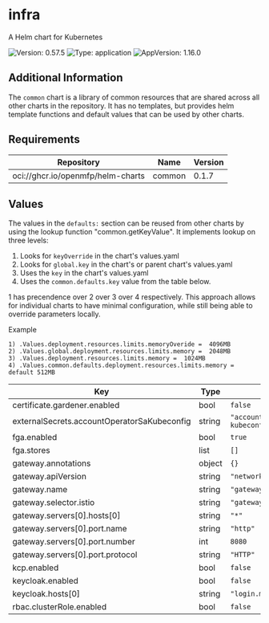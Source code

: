 # infra

A Helm chart for Kubernetes

![Version: 0.57.5](https://img.shields.io/badge/Version-0.57.5-informational?style=flat-square) ![Type: application](https://img.shields.io/badge/Type-application-informational?style=flat-square) ![AppVersion: 1.16.0](https://img.shields.io/badge/AppVersion-1.16.0-informational?style=flat-square)

## Additional Information

The `common` chart is a library of common resources that are shared across all other charts in the repository. It has no templates, but provides helm template functions and default values that can be used by other charts.

## Requirements

| Repository | Name | Version |
|------------|------|---------|
| oci://ghcr.io/openmfp/helm-charts | common | 0.1.7 |

## Values

The values in the `defaults:` section can be reused from other charts by using the lookup function "common.getKeyValue". It implements lookup on three levels:

1. Looks for `keyOverride` in the chart's values.yaml
2. Looks for `global.key` in the chart's or parent chart's values.yaml
3. Uses the `key` in the chart's values.yaml
4. Uses the `common.defaults.key` value from the table below.

1 has precendence over 2 over 3 over 4 respectively. This approach allows for individual charts to have minimal configuration, while still being able to override parameters locally.

Example
```
1) .Values.deployment.resources.limits.memoryOveride =  4096MB
2) .Values.global.deployment.resources.limits.memory =  2048MB
3) .Values.deployment.resources.limits.memory =  1024MB
4) .Values.common.defaults.deployment.resources.limits.memory = default 512MB
```

| Key | Type | Default | Description |
|-----|------|---------|-------------|
| certificate.gardener.enabled | bool | `false` |  |
| externalSecrets.accountOperatorSaKubeconfig | string | `"account-operator-sa-kubeconfig"` |  |
| fga.enabled | bool | `true` |  |
| fga.stores | list | `[]` |  |
| gateway.annotations | object | `{}` |  |
| gateway.apiVersion | string | `"networking.istio.io/v1"` |  |
| gateway.name | string | `"gateway"` |  |
| gateway.selector.istio | string | `"gateway"` |  |
| gateway.servers[0].hosts[0] | string | `"*"` |  |
| gateway.servers[0].port.name | string | `"http"` |  |
| gateway.servers[0].port.number | int | `8080` |  |
| gateway.servers[0].port.protocol | string | `"HTTP"` |  |
| kcp.enabled | bool | `false` |  |
| keycloak.enabled | bool | `false` |  |
| keycloak.hosts[0] | string | `"login.microsoftonline.com"` |  |
| rbac.clusterRole.enabled | bool | `false` |  |
